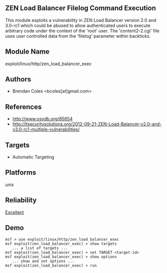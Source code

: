## ZEN Load Balancer Filelog Command Execution

This module exploits a vulnerability in ZEN Load Balancer 
version 2.0 and 3.0-rc1 which could be abused to allow 
authenticated users to execute arbitrary code under the 
context of the 'root' user. The 'content2-2.cgi' file uses 
user controlled data from the 'filelog' parameter within 
backticks.


## Module Name
exploit/linux/http/zen_load_balancer_exec

## Authors
* Brendan Coles <bcoles[at]gmail.com>


## References
* http://www.osvdb.org/85654
* http://itsecuritysolutions.org/2012-09-21-ZEN-Load-Balancer-v2.0-and-v3.0-rc1-multiple-vulnerabilities/



## Targets
* Automatic Targeting


## Platforms
unix

## Reliability
[Excellent](https://github.com/rapid7/metasploit-framework/wiki/Exploit-Ranking)

## Demo

```
msf > use exploit/linux/http/zen_load_balancer_exec
msf exploit(zen_load_balancer_exec) > show targets
   ... a list of targets ...
msf exploit(zen_load_balancer_exec) > set TARGET <target-id>
msf exploit(zen_load_balancer_exec) > show options
   ... show and set options ...
msf exploit(zen_load_balancer_exec) > run
```
    
    